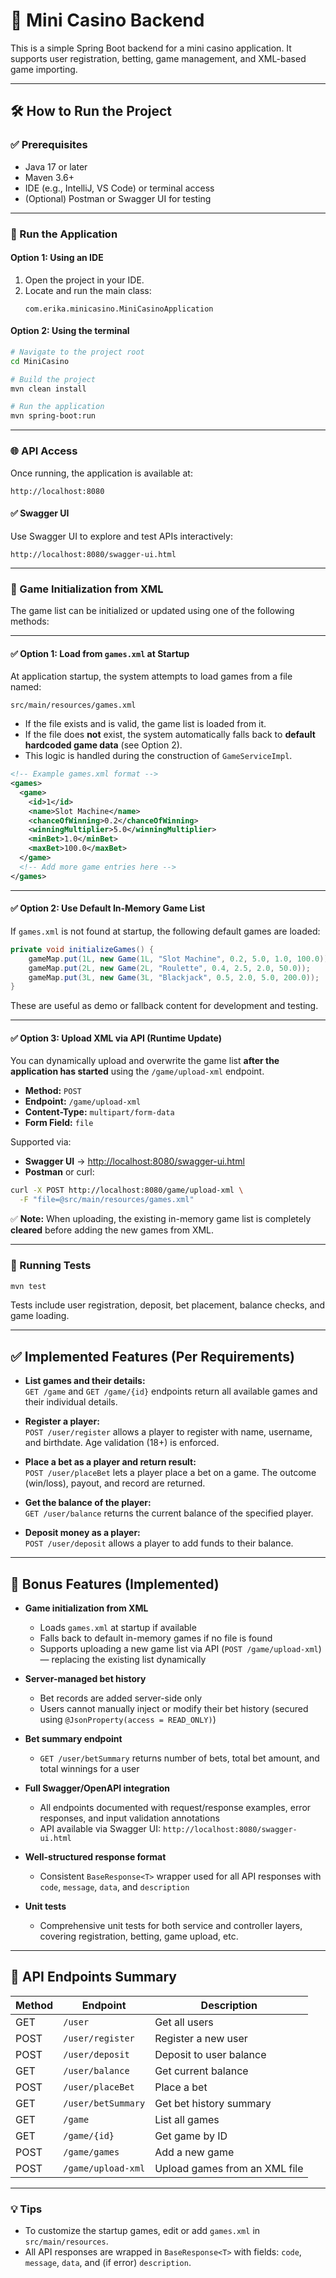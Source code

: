 # 🎰 Mini Casino Backend

This is a simple Spring Boot backend for a mini casino application. It supports user registration, betting, game management, and XML-based game importing.

---

## 🛠️ How to Run the Project

### ✅ Prerequisites

- Java 17 or later  
- Maven 3.6+  
- IDE (e.g., IntelliJ, VS Code) or terminal access  
- (Optional) Postman or Swagger UI for testing

---

### 🚀 Run the Application

#### Option 1: Using an IDE

1. Open the project in your IDE.
2. Locate and run the main class:
   ```
   com.erika.minicasino.MiniCasinoApplication
   ```

#### Option 2: Using the terminal

```bash
# Navigate to the project root
cd MiniCasino

# Build the project
mvn clean install

# Run the application
mvn spring-boot:run
```

---

### 🌐 API Access

Once running, the application is available at:

```
http://localhost:8080
```

#### ✅ Swagger UI

Use Swagger UI to explore and test APIs interactively:

```
http://localhost:8080/swagger-ui.html
```

---

### 📂 Game Initialization from XML

The game list can be initialized or updated using one of the following methods:

---

#### ✅ Option 1: Load from `games.xml` at Startup

At application startup, the system attempts to load games from a file named:

```
src/main/resources/games.xml
```

- If the file exists and is valid, the game list is loaded from it.
- If the file does **not** exist, the system automatically falls back to **default hardcoded game data** (see Option 2).
- This logic is handled during the construction of `GameServiceImpl`.

```xml
<!-- Example games.xml format -->
<games>
  <game>
    <id>1</id>
    <name>Slot Machine</name>
    <chanceOfWinning>0.2</chanceOfWinning>
    <winningMultiplier>5.0</winningMultiplier>
    <minBet>1.0</minBet>
    <maxBet>100.0</maxBet>
  </game>
  <!-- Add more game entries here -->
</games>
```

---

#### ✅ Option 2: Use Default In-Memory Game List

If `games.xml` is not found at startup, the following default games are loaded:

```java
private void initializeGames() {
    gameMap.put(1L, new Game(1L, "Slot Machine", 0.2, 5.0, 1.0, 100.0));
    gameMap.put(2L, new Game(2L, "Roulette", 0.4, 2.5, 2.0, 50.0));
    gameMap.put(3L, new Game(3L, "Blackjack", 0.5, 2.0, 5.0, 200.0));
}
```

These are useful as demo or fallback content for development and testing.

---

#### ✅ Option 3: Upload XML via API (Runtime Update)

You can dynamically upload and overwrite the game list **after the application has started** using the `/game/upload-xml` endpoint.

- **Method:** `POST`
- **Endpoint:** `/game/upload-xml`
- **Content-Type:** `multipart/form-data`
- **Form Field:** `file`

Supported via:

- **Swagger UI** → [http://localhost:8080/swagger-ui.html](http://localhost:8080/swagger-ui.html)
- **Postman** or curl:

```bash
curl -X POST http://localhost:8080/game/upload-xml \
  -F "file=@src/main/resources/games.xml"
```

✅ **Note:** When uploading, the existing in-memory game list is completely **cleared** before adding the new games from XML.

---

### 🧪 Running Tests

```bash
mvn test
```

Tests include user registration, deposit, bet placement, balance checks, and game loading.

---
## ✅ Implemented Features (Per Requirements)

- **List games and their details:**  
  `GET /game` and `GET /game/{id}` endpoints return all available games and their individual details.

- **Register a player:**  
  `POST /user/register` allows a player to register with name, username, and birthdate. Age validation (18+) is enforced.

- **Place a bet as a player and return result:**  
  `POST /user/placeBet` lets a player place a bet on a game. The outcome (win/loss), payout, and record are returned.

- **Get the balance of the player:**  
  `GET /user/balance` returns the current balance of the specified player.

- **Deposit money as a player:**  
  `POST /user/deposit` allows a player to add funds to their balance.

---

## 🌟 Bonus Features (Implemented)

- **Game initialization from XML**
   - Loads `games.xml` at startup if available
   - Falls back to default in-memory games if no file is found
   - Supports uploading a new game list via API (`POST /game/upload-xml`) — replacing the existing list dynamically

- **Server-managed bet history**
   - Bet records are added server-side only
   - Users cannot manually inject or modify their bet history (secured using `@JsonProperty(access = READ_ONLY)`)

- **Bet summary endpoint**
   - `GET /user/betSummary` returns number of bets, total bet amount, and total winnings for a user

- **Full Swagger/OpenAPI integration**
   - All endpoints documented with request/response examples, error responses, and input validation annotations
   - API available via Swagger UI: `http://localhost:8080/swagger-ui.html`

- **Well-structured response format**
   - Consistent `BaseResponse<T>` wrapper used for all API responses with `code`, `message`, `data`, and `description`

- **Unit tests**
   - Comprehensive unit tests for both service and controller layers, covering registration, betting, game upload, etc.

---

## 🧭 API Endpoints Summary

| Method | Endpoint               | Description                     |
|--------|------------------------|---------------------------------|
| GET    | `/user`                | Get all users                   |
| POST   | `/user/register`       | Register a new user             |
| POST   | `/user/deposit`        | Deposit to user balance         |
| GET    | `/user/balance`        | Get current balance             |
| POST   | `/user/placeBet`       | Place a bet                     |
| GET    | `/user/betSummary`     | Get bet history summary         |
| GET    | `/game`                | List all games                  |
| GET    | `/game/{id}`           | Get game by ID                  |
| POST   | `/game/games`          | Add a new game                  |
| POST   | `/game/upload-xml`     | Upload games from an XML file   |

---

### 💡 Tips

- To customize the startup games, edit or add `games.xml` in `src/main/resources`.
- All API responses are wrapped in `BaseResponse<T>` with fields: `code`, `message`, `data`, and (if error) `description`.
